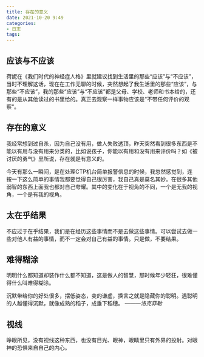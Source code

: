 ```yaml
---
title: 存在的意义
date: 2021-10-20 9:49
categories:
- 日志
tags:
---
```


## 应该与不应该

荷妮在《我们时代的神经症人格》里就建议找到生活里的那些“应该”与“不应该”，当时不理解这话，现在在工作无聊的时候，突然想起了我生活里的那些“应该”，与那些“不应该”，我的那些“应该”与“不应该”都是父母、学校、老师和书本给的，还有的是从其他读过的书里给的。真正去观察一样事物应该是“不带任何评价的观察”。


## 存在的意义

我经常想到过自杀，因为自己没有用，做人失败透顶，昨天突然看到很多东西是不能以有用与没有用来分类的，比如说孩子，你能以有用和没有用来评价吗？如《被讨厌的勇气》里所说，存在就是有意义的。

今天有那么一瞬间，是在处理CTP机台简单报警信息的时候，我忽然感觉到，连按一下这么简单的事情我都要觉得自己很厉害，我自己真是莫名其妙。在很多其他弱智的东西上面我也都对自己夸耀。其中的变化在于视角的不同，一个是无我的视角，一个是有我的视角。

## 太在乎结果

不应过于在乎结果，我们是在经历这些事情而不是去做这些事情。可以尝试去做一些对他人有益的事情，而不一定会对自己有益的事情。只是做，不要结果。

## 难得糊涂

明明什么都知道却装作什么都不知道，这是做人的智慧，那时候年少轻狂，很难懂得什么叫难得糊涂。

沉默带给你的好处很多，摆低姿态，变的谦虚，换言之就是隐藏你的聪明。遇聪明的人越懂得沉默，就像成熟的稻子，成垂下稻穗。 *———洛克菲勒*

## 视线

睁眼所见，没有视线这种东西，也没有目光、眼神，眼睛里只有外界的投射。对眼神的恐惧来自自己的内心。
